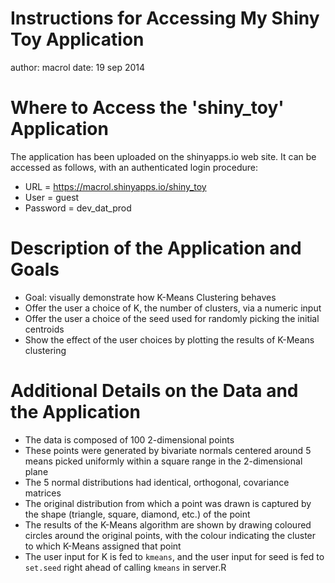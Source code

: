 Instructions for Accessing My Shiny Toy Application
========================================================
author: macrol
date: 19 sep 2014

Where to Access the 'shiny_toy' Application
========================================================

The application has been uploaded on the shinyapps.io web site. It can be accessed as follows, with an authenticated login procedure:  

- URL = https://macrol.shinyapps.io/shiny_toy
- User = guest
- Password = dev_dat_prod

Description of the Application and Goals
========================================================

- Goal: visually demonstrate how K-Means Clustering behaves
- Offer the user a choice of K, the number of clusters, via a numeric input
- Offer the user a choice of the seed used for randomly picking the initial centroids
- Show the effect of the user choices by plotting the results of K-Means clustering

Additional Details on the Data and the Application
=========================================================

- The data is composed of 100 2-dimensional points
- These points were generated by bivariate normals centered around 5 means picked uniformly within a square range in the 2-dimensional plane
- The 5 normal distributions had identical, orthogonal, covariance matrices
- The original distribution from which a point was drawn is captured by the shape (triangle, square, diamond, etc.) of the point
- The results of the K-Means algorithm are shown by drawing coloured circles around the original points, with the colour indicating the cluster to which K-Means assigned that point
- The user input for K is fed to `kmeans`, and the user input for seed is fed to `set.seed` right ahead of calling `kmeans` in server.R

